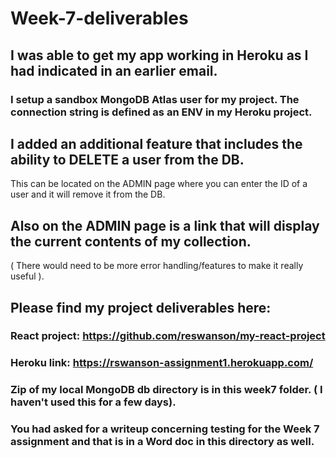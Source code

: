 # Week-7-deliverables

## I was able to get my app working in Heroku as I had indicated in an earlier email.  
### I setup a sandbox MongoDB Atlas user for my project. The connection string is defined as an ENV in my Heroku project.

## I added an additional feature that includes the ability to DELETE a user from the DB.    
This can be located on the ADMIN page where you can enter the ID of a user and it will remove it from the DB.  
  
## Also on the ADMIN page is a link that will display the current contents of my collection. 
  ( There would need to be more error handling/features to make it really useful ).


## Please find my project deliverables here:
### React project: https://github.com/reswanson/my-react-project
### Heroku link: https://rswanson-assignment1.herokuapp.com/
### Zip of my local MongoDB db directory is in this week7 folder.  ( I haven't used this for a few days).
### You had asked for a writeup concerning testing for the Week 7 assignment and that is in a Word doc in this directory as well.
